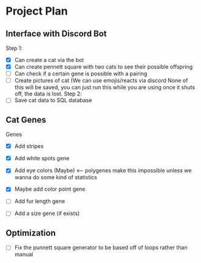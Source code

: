 # Project Plan

## Interface with Discord Bot
Step 1:
- [X] Can create a cat via the bot
- [X] Can create pennett square with two cats to see their possible offspring
- [ ] Can check if a certain gene is possible with a pairing
- [ ]  Create pictures of cat (We can use emojis/reacts via discord
None of this will be saved, you can just run this while you are using once it shuts off, the data is lost.
Step 2:
- [ ]  Save cat data to SQL database

## Cat Genes
Genes
- [X] Add stripes
- [X] Add white spots gene
- [X] Add eye colors (Maybe) <-- polygenes make this impossible unless we wanna do some kind of statistics
- [X] Maybe add color point gene
- [ ] Add fur length gene
- [ ] Add a size gene (if exists)


## Optimization
- [ ] Fix the punnett square generator to be based off of loops rather than manual 
